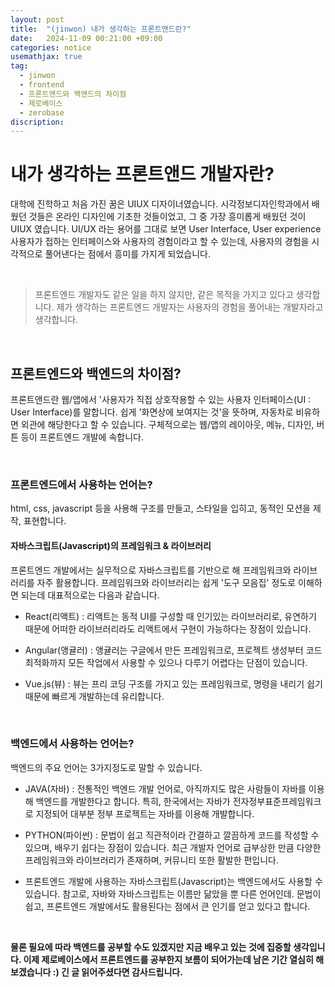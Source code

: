 ```yaml
---
layout: post
title:  "(jinwon) 내가 생각하는 프론트앤드란?"
date:   2024-11-09 00:21:00 +09:00
categories: notice
usemathjax: true
tag:
  - jinwon
  - frontend
  - 프론트앤드와 백앤드의 차이점
  - 제로베이스
  - zerobase
discription: 
---
```


# 내가 생각하는 프론트앤드 개발자란?

대학에 진학하고 처음 가진 꿈은 UIUX 디자이너였습니다. 시각정보디자인학과에서 배웠던 것들은 온라인 디자인에 기초한 것들이었고, 그 중 가장 흥미롭게 배웠던 것이 UIUX 였습니다. UI/UX 라는 용어를 그대로 보면 User Interface, User experience 사용자가 접하는 인터페이스와 사용자의 경험이라고 할 수 있는데, 사용자의 경험을 시각적으로 풀어낸다는 점에서 흥미를 가지게 되었습니다.

<br>

> 프론트엔드 개발자도 같은 일을 하지 않지만, 같은 목적을 가지고 있다고 생각합니다. 제가 생각하는 프론트엔드 개발자는 사용자의 경험을 풀어내는 개발자라고 생각합니다.

<br>

## 프론트엔드와 백엔드의 차이점?

프론트앤드란 웹/앱에서 '사용자가 직접 상호작용할 수 있는 사용자 인터페이스(UI : User Interface)를 말합니다. 쉽게 '화면상에 보여지는 것'을 뜻하며, 자동차로 비유하면 외관에 해당한다고 할 수 있습니다. 구체적으로는 웹/앱의 레이아웃, 메뉴, 디자인, 버튼 등이 프론트엔드 개발에 속합니다.

<br>

### 프론트엔드에서 사용하는 언어는?

html, css, javascript 등을 사용해 구조를 만들고, 스타일을 입히고, 동적인 모션을 제작, 표현합니다.

#### 자바스크립트(Javascript)의 프레임워크 & 라이브러리

프론트엔드 개발에서는 실무적으로 자바스크립트를 기반으로 해 프레임워크와 라이브러리를 자주 활용합니다.
프레임워크와 라이브러리는 쉽게 '도구 모음집' 정도로 이해하면 되는데 대표적으로는 다음과 같습니다.

- React(리액트) : 리액트는 동적 UI를 구성할 때 인기있는 라이브러리로, 유연하기 때문에 어떠한 라이브러리라도 리액트에서 구현이 가능하다는 장점이 있습니다.

- Angular(앵귤러) : 앵귤러는 구글에서 만든 프레임워크로, 프로젝트 생성부터 코드 최적화까지 모든 작업에서 사용할 수 있으나 다루기 어렵다는 단점이 있습니다.

- Vue.js(뷰) : 뷰는 프리 코딩 구조를 가지고 있는 프레임워크로, 명령을 내리기 쉽기 때문에 빠르게 개발하는데 유리합니다.

<br>

### 백엔드에서 사용하는 언어는?

백엔드의 주요 언어는 3가지정도로 말할 수 있습니다.

- JAVA(자바) : 전통적인 백엔드 개발 언어로, 아직까지도 많은 사람들이 자바를 이용해 백엔드를 개발한다고 합니다. 특히, 한국에서는 자바가 전자정부표준프레임워크로 지정되어 대부분 정부 프로젝트는 자바를 이용해 개발합니다.

- PYTHON(파이썬) : 문법이 쉽고 직관적이라 간결하고 깔끔하게 코드를 작성할 수 있으며, 배우기 쉽다는 장점이 있습니다. 최근 개발자 언어로 급부상한 만큼 다양한 프레임워크와 라이브러리가 존재하며, 커뮤니티 또한 활발한 편입니다.

- 프론트엔드 개발에 사용하는 자바스크립트(Javascript)는 백엔드에서도 사용할 수 있습니다. 참고로, 자바와 자바스크립트는 이름만 닮았을 뿐 다른 언어인데. 문법이 쉽고, 프론트엔드 개발에서도 활용된다는 점에서 큰 인기를 얻고 있다고 합니다.

<br>

**물론 필요에 따라 백엔드를 공부할 수도 있겠지만 지금 배우고 있는 것에 집중할 생각입니다. 이제 제로베이스에서 프론트엔드를 공부한지 보름이 되어가는데 남은 기간 열심히 해보겠습니다 :) 긴 글 읽어주셨다면 감사드립니다.**